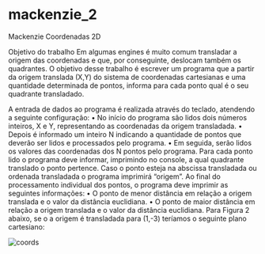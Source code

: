 # mackenzie_2
Mackenzie Coordenadas 2D

Objetivo do trabalho
Em algumas engines é muito comum transladar a origem das coordenadas e que, por conseguinte, deslocam
também os quadrantes. O objetivo desse trabalho é escrever um programa que a partir da origem translada
(X,Y) do sistema de coordenadas cartesianas e uma quantidade determinada de pontos, informa para cada
ponto qual é o seu quadrante transladado.


A entrada de dados ao programa é realizada através do teclado, atendendo a seguinte configuração:
• No início do programa são lidos dois números inteiros, X e Y, representando as coordenadas da origem
transladada.
• Depois é informado um inteiro N indicando a quantidade de pontos que deverão ser lidos e
processados pelo programa.
• Em seguida, serão lidos os valores das coordenadas dos N pontos pelo programa.
Para cada ponto lido o programa deve informar, imprimindo no console, a qual quadrante translado o ponto
pertence. Caso o ponto esteja na abscissa transladada ou ordenada transladada o programa imprimirá
“origem”.
Ao final do processamento individual dos pontos, o programa deve imprimir as seguintes informações:
• O ponto de menor distância em relação a origem translada e o valor da distância euclidiana.
• O ponto de maior distância em relação a origem translada e o valor da distância euclidiana.
Para Figura 2 abaixo, se o a origem é transladada para (1,-3) teríamos o seguinte plano cartesiano:

![coords](https://user-images.githubusercontent.com/79763373/198126327-4008643e-d262-48cd-b7a5-6572831730e0.png)
